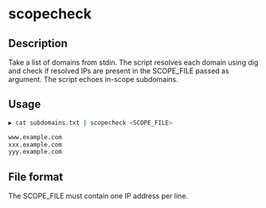# scopecheck

## Description
Take a list of domains from stdin. The script resolves each domain using dig and check if resolved IPs are present in the SCOPE_FILE passed as argument. The script echoes in-scope subdomains.

## Usage

```bash
▶ cat subdomains.txt | scopecheck <SCOPE_FILE>

www.example.com
xxx.example.com
yyy.example.com
```

## File format
The SCOPE_FILE must contain one IP address per line.
